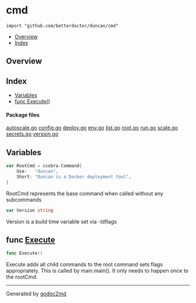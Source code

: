 

# cmd
`import "github.com/betterdoctor/duncan/cmd"`

* [Overview](#pkg-overview)
* [Index](#pkg-index)

## <a name="pkg-overview">Overview</a>



## <a name="pkg-index">Index</a>
* [Variables](#pkg-variables)
* [func Execute()](#Execute)


#### <a name="pkg-files">Package files</a>
[autoscale.go](/src/github.com/betterdoctor/duncan/cmd/autoscale.go) [config.go](/src/github.com/betterdoctor/duncan/cmd/config.go) [deploy.go](/src/github.com/betterdoctor/duncan/cmd/deploy.go) [env.go](/src/github.com/betterdoctor/duncan/cmd/env.go) [list.go](/src/github.com/betterdoctor/duncan/cmd/list.go) [root.go](/src/github.com/betterdoctor/duncan/cmd/root.go) [run.go](/src/github.com/betterdoctor/duncan/cmd/run.go) [scale.go](/src/github.com/betterdoctor/duncan/cmd/scale.go) [secrets.go](/src/github.com/betterdoctor/duncan/cmd/secrets.go) [version.go](/src/github.com/betterdoctor/duncan/cmd/version.go) 



## <a name="pkg-variables">Variables</a>
``` go
var RootCmd = &cobra.Command{
    Use:   "duncan",
    Short: "Duncan is a Docker deployment tool",
}
```
RootCmd represents the base command when called without any subcommands

``` go
var Version string
```
Version is a build time variable set via -ldflags



## <a name="Execute">func</a> [Execute](/src/target/root.go?s=1064:1078#L25)
``` go
func Execute()
```
Execute adds all child commands to the root command sets flags appropriately.
This is called by main.main(). It only needs to happen once to the rootCmd.








- - -
Generated by [godoc2md](http://godoc.org/github.com/davecheney/godoc2md)
